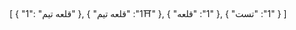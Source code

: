 [
  {
    "1": "قلعه تیم"
  },
  {
    "1": "قلعه تیم⛩️"
  },
  {
    "1": "قلعه"
  },
  {
    "1": "تست"
  }
]
